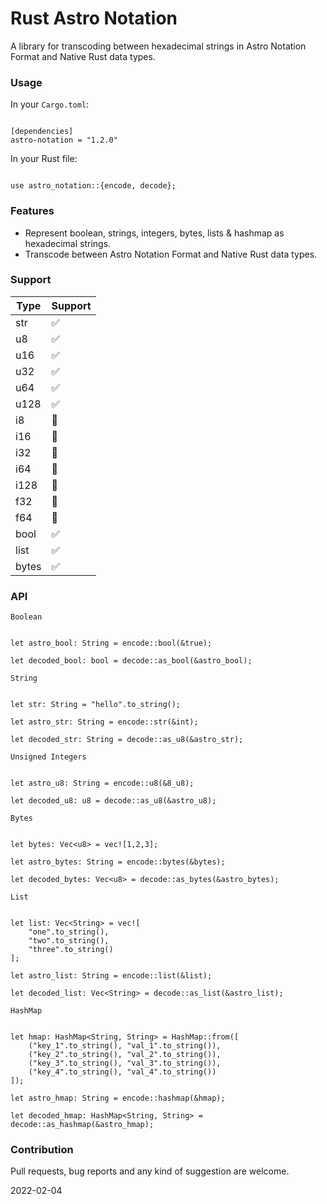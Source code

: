 # Rust Astro Notation
A library for transcoding between hexadecimal strings in Astro Notation Format and Native Rust data types.

### Usage

In your `Cargo.toml`:

```

[dependencies]
astro-notation = "1.2.0"

```

In your Rust file:

```

use astro_notation::{encode, decode};

```

### Features
- Represent boolean, strings, integers, bytes, lists & hashmap as hexadecimal strings.
- Transcode between Astro Notation Format and Native Rust data types.

### Support
| Type | Support |
|---|---|
| str | ✅ |
| u8 | ✅ |
| u16 | ✅ |
| u32 | ✅ |
| u64 | ✅ |
| u128 | ✅ |
| i8 | 🚧 |
| i16 | 🚧 |
| i32 | 🚧 |
| i64 | 🚧 |
| i128 | 🚧 |
| f32 | 🚧 |
| f64 | 🚧 |
| bool | ✅ |
| list | ✅ |
| bytes | ✅ |

### API

`Boolean`

```

let astro_bool: String = encode::bool(&true);

let decoded_bool: bool = decode::as_bool(&astro_bool);

```

`String`

```

let str: String = "hello".to_string();

let astro_str: String = encode::str(&int);

let decoded_str: String = decode::as_u8(&astro_str);

```

`Unsigned Integers`

```

let astro_u8: String = encode::u8(&8_u8);

let decoded_u8: u8 = decode::as_u8(&astro_u8);

```

`Bytes`

```

let bytes: Vec<u8> = vec![1,2,3];

let astro_bytes: String = encode::bytes(&bytes);

let decoded_bytes: Vec<u8> = decode::as_bytes(&astro_bytes);

```

`List`

```

let list: Vec<String> = vec![
    "one".to_string(),
    "two".to_string(),
    "three".to_string()
];

let astro_list: String = encode::list(&list);

let decoded_list: Vec<String> = decode::as_list(&astro_list);

```

`HashMap`

```

let hmap: HashMap<String, String> = HashMap::from([
    ("key_1".to_string(), "val_1".to_string()),
    ("key_2".to_string(), "val_2".to_string()),
    ("key_3".to_string(), "val_3".to_string()),
    ("key_4".to_string(), "val_4".to_string())
]);

let astro_hmap: String = encode::hashmap(&hmap);

let decoded_hmap: HashMap<String, String> = decode::as_hashmap(&astro_hmap);

```


### Contribution
Pull requests, bug reports and any kind of suggestion are welcome.

2022-02-04
